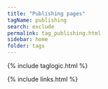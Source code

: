 ```yaml
---
title: "Publishing pages"
tagName: publishing
search: exclude
permalink: tag_publishing.html
sidebar: home
folder: tags
---
```

{% include taglogic.html %}

{% include links.html %}
